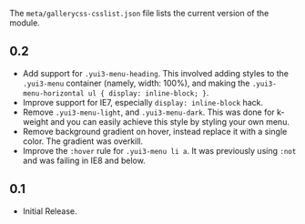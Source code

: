 The `meta/gallerycss-csslist.json` file lists the current version of the module. 

0.2
---
* Add support for `.yui3-menu-heading`. This involved adding styles to the `.yui3-menu` container (namely, width: 100%), and making the `.yui3-menu-horizontal ul { display: inline-block; }`.
* Improve support for IE7, especially `display: inline-block` hack.
* Remove `.yui3-menu-light`, and `.yui3-menu-dark`. This was done for k-weight and you can easily achieve this style by styling your own menu. 
* Remove background gradient on hover, instead replace it with a single color. The gradient was overkill. 
* Improve the `:hover` rule for `.yui3-menu li a`. It was previously using `:not` and was failing in IE8 and below.

0.1
---
* Initial Release.

